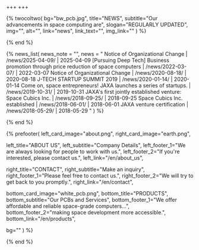 +++
+++

{% twocoltwo(
  bg="bw_pcb.jpg",
  title="NEWS",
  subtitle="Our advancements in space computing are",
  slogan="REGULARLY UPDATED",
  img="",
  alt="",
  link="news",
  link_text="",
  img_link=""
) %}
<!-- no text -->
{% end %}

{% news_list(
  news_note = "",
  news = "
Notice of Organizational Change | /news/2025-04-09/ | 2025-04-09
[Pursuing Deep Tech] Business promotion through price reduction of space computers | /news/2022-03-07/ | 2022-03-07
Notice of Organizational Change | /news/2020-08-18/ | 2020-08-18
J-TECH STARTUP SUMMIT 2019 | /news/2020-01-14/ | 2020-01-14
Come on, space entrepreneurs! JAXA launches a series of startups. | /news/2019-10-31/ | 2019-10-31
JAXA's first jointly established venture: Space Cubics Inc. | /news/2018-09-25/ | 2018-09-25
Space Cubics Inc. established | /news/2018-06-01/ | 2018-06-01
JAXA venture certification | /news/2018-05-29/ | 2018-05-29
"
) %}
<!-- no text -->
{% end %}

{% prefooter(
  left_card_image="about.png", 
  right_card_image="earth.png",

  left_title="ABOUT US",
  left_subtitle="Company Details",
  left_footer_1="We are always looking for people to work with us.",
  left_footer_2="If you're interested, please contact us.",
  left_link="/en/about_us",

  right_title="CONTACT",
  right_subtitle="Make an inquiry",
  right_footer_1="Please feel free to contact us.",
  right_footer_2="We will try to get back to you promptly.",
  right_link="/en/contact",

  bottom_card_image="white_pcb.png",
  bottom_title="PRODUCTS",
  bottom_subtitle="Our PCBs and Services",
  bottom_footer_1="We offer affordable and reliable space-grade computers...",
  bottom_footer_2="making space development more accessible.",
  bottom_link="/en/products",

  bg=""
) %}
<!--display element -->
{% end %}